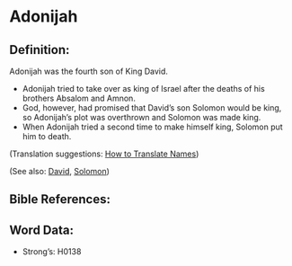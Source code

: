 # Adonijah

## Definition:

Adonijah was the fourth son of King David.

* Adonijah tried to take over as king of Israel after the deaths of his brothers Absalom and Amnon.
* God, however, had promised that David’s son Solomon would be king, so Adonijah’s plot was overthrown and Solomon was made king.
* When Adonijah tried a second time to make himself king, Solomon put him to death.

(Translation suggestions: [How to Translate Names](rc://en/ta/man/translate/translate-names))

(See also: [David](../names/david.md), [Solomon](../names/solomon.md))

## Bible References:

## Word Data:

* Strong’s: H0138
